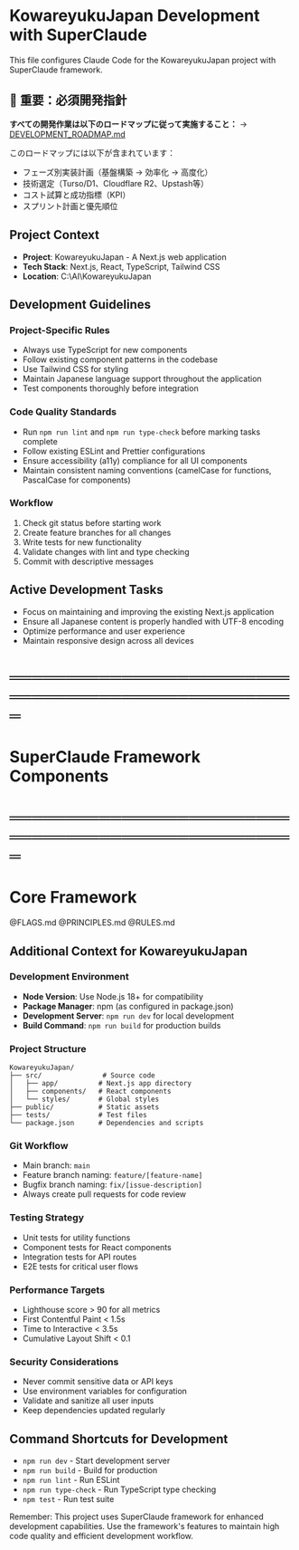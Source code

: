 # KowareyukuJapan Development with SuperClaude

This file configures Claude Code for the KowareyukuJapan project with SuperClaude framework.

## 🚨 重要：必須開発指針
**すべての開発作業は以下のロードマップに従って実施すること：**
→ [DEVELOPMENT_ROADMAP.md](./DEVELOPMENT_ROADMAP.md)

このロードマップには以下が含まれています：
- フェーズ別実装計画（基盤構築 → 効率化 → 高度化）
- 技術選定（Turso/D1、Cloudflare R2、Upstash等）
- コスト試算と成功指標（KPI）
- スプリント計画と優先順位

## Project Context
- **Project**: KowareyukuJapan - A Next.js web application
- **Tech Stack**: Next.js, React, TypeScript, Tailwind CSS
- **Location**: C:\AI\KowareyukuJapan

## Development Guidelines

### Project-Specific Rules
- Always use TypeScript for new components
- Follow existing component patterns in the codebase
- Use Tailwind CSS for styling
- Maintain Japanese language support throughout the application
- Test components thoroughly before integration

### Code Quality Standards
- Run `npm run lint` and `npm run type-check` before marking tasks complete
- Follow existing ESLint and Prettier configurations
- Ensure accessibility (a11y) compliance for all UI components
- Maintain consistent naming conventions (camelCase for functions, PascalCase for components)

### Workflow
1. Check git status before starting work
2. Create feature branches for all changes
3. Write tests for new functionality
4. Validate changes with lint and type checking
5. Commit with descriptive messages

## Active Development Tasks
- Focus on maintaining and improving the existing Next.js application
- Ensure all Japanese content is properly handled with UTF-8 encoding
- Optimize performance and user experience
- Maintain responsive design across all devices

# ═══════════════════════════════════════════════════
# SuperClaude Framework Components
# ═══════════════════════════════════════════════════

# Core Framework
@FLAGS.md
@PRINCIPLES.md
@RULES.md

## Additional Context for KowareyukuJapan

### Development Environment
- **Node Version**: Use Node.js 18+ for compatibility
- **Package Manager**: npm (as configured in package.json)
- **Development Server**: `npm run dev` for local development
- **Build Command**: `npm run build` for production builds

### Project Structure
```
KowareyukuJapan/
├── src/               # Source code
│   ├── app/          # Next.js app directory
│   ├── components/   # React components
│   └── styles/       # Global styles
├── public/           # Static assets
├── tests/            # Test files
└── package.json      # Dependencies and scripts
```

### Git Workflow
- Main branch: `main`
- Feature branch naming: `feature/[feature-name]`
- Bugfix branch naming: `fix/[issue-description]`
- Always create pull requests for code review

### Testing Strategy
- Unit tests for utility functions
- Component tests for React components
- Integration tests for API routes
- E2E tests for critical user flows

### Performance Targets
- Lighthouse score > 90 for all metrics
- First Contentful Paint < 1.5s
- Time to Interactive < 3.5s
- Cumulative Layout Shift < 0.1

### Security Considerations
- Never commit sensitive data or API keys
- Use environment variables for configuration
- Validate and sanitize all user inputs
- Keep dependencies updated regularly

## Command Shortcuts for Development
- `npm run dev` - Start development server
- `npm run build` - Build for production
- `npm run lint` - Run ESLint
- `npm run type-check` - Run TypeScript type checking
- `npm test` - Run test suite

Remember: This project uses SuperClaude framework for enhanced development capabilities. Use the framework's features to maintain high code quality and efficient development workflow.